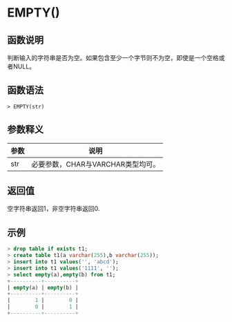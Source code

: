 # **EMPTY()**

## **函数说明**

判断输入的字符串是否为空。如果包含至少一个字节则不为空，即使是一个空格或者NULL。

## **函数语法**

```
> EMPTY(str)
```

## **参数释义**

|  参数   | 说明  |
|  ----  | ----  |
| str | 必要参数，CHAR与VARCHAR类型均可。 |

## **返回值**

空字符串返回1，非空字符串返回0.

## **示例**

```SQL
> drop table if exists t1;
> create table t1(a varchar(255),b varchar(255));
> insert into t1 values('', 'abcd');
> insert into t1 values('1111', '');
> select empty(a),empty(b) from t1;
+----------+----------+
| empty(a) | empty(b) |
+----------+----------+
|        1 |        0 |
|        0 |        1 |
+----------+----------+
```
